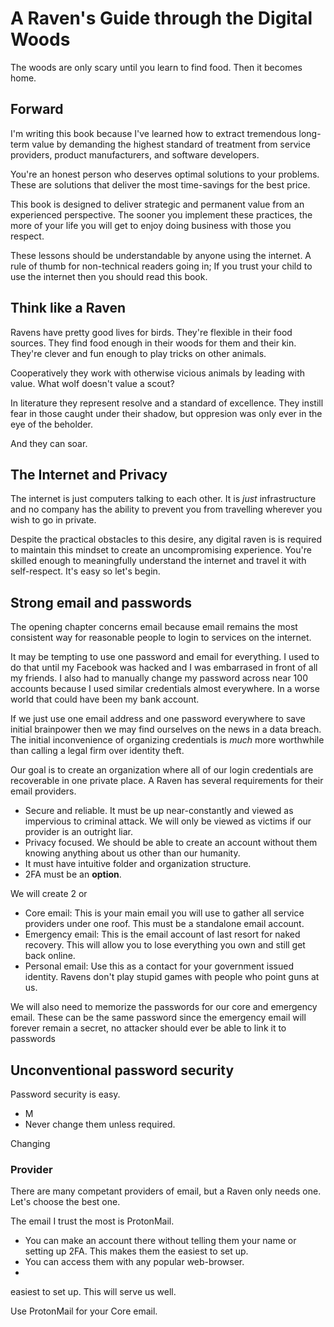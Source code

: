 # A Raven's Guide through the Digital Woods

The woods are only scary until you learn to find food. Then it becomes home.

## Forward
I'm writing this book because I've learned how to extract tremendous
long-term value by demanding the highest standard of treatment from
service providers, product manufacturers, and software developers.

You're an honest person who deserves optimal solutions to your problems.
These are solutions that deliver the most time-savings for the best price.

This book is designed to deliver strategic and permanent value from
an experienced perspective. The sooner you implement these practices,
the more of your life you will get to enjoy doing business with those
you respect.

These lessons should be understandable by anyone using the internet. A
rule of thumb for non-technical readers going in; If you trust your child
to use the internet then you should read this book.

## Think like a Raven
Ravens have pretty good lives for birds. They're flexible in their food
sources. They find food enough in their woods for them and their kin.
They're clever and fun enough to play tricks on other animals.

Cooperatively they work with otherwise vicious animals by leading with
value. What wolf doesn't value a scout?

In literature they represent resolve and a standard of excellence. They
instill fear in those caught under their shadow, but oppresion was only
ever in the eye of the beholder.

And they can soar.

## The Internet and Privacy
The internet is just computers talking to each other. It is *just*
infrastructure and no company has the ability to prevent you from
travelling wherever you wish to go in private.

Despite the practical obstacles to this desire, any digital raven is
is required to maintain this mindset to create an uncompromising experience.
You're skilled enough to meaningfully understand the internet and travel it
with self-respect. It's easy so let's begin.

## Strong email and passwords
The opening chapter concerns email because email remains the most consistent
way for reasonable people to login to services on the internet.

It may be tempting to use one password and email for everything. I used
to do that until my Facebook was hacked and I was embarrased in front of
all my friends. I also had to manually change my password across near
100 accounts because I used similar credentials almost everywhere. In
a worse world that could have been my bank account.

If we just use one email address and one password everywhere to save initial
brainpower then we may find ourselves on the news in a data breach. The
initial inconvenience of organizing credentials is *much* more worthwhile
than calling a legal firm over identity theft.

Our goal is to create an organization where all of our login credentials
are recoverable in one private place. A Raven has several requirements
for their email providers.
- Secure and reliable. It must be up near-constantly and viewed as impervious
  to criminal attack. We will only be viewed as victims if our provider
  is an outright liar.
- Privacy focused. We should be able to create an account without them
  knowing anything about us other than our humanity.
- It must have intuitive folder and organization structure.
- 2FA must be an **option**.

We will create 2 or 
- Core email: This is your main email you will use to gather all service
  providers under one roof. This must be a standalone email account.
- Emergency email: This is the email account of last resort for naked recovery.
  This will allow you to lose everything you own and still get back online.
- Personal email: Use this as a contact for your government issued identity.
  Ravens don't play stupid games with people who point guns at us.

We will also need to memorize the passwords for our core and emergency email.
These can be the same password since the emergency email will forever remain
a secret, no attacker should ever be able to link it to passwords

## Unconventional password security
Password security is easy.
- M
- Never change them unless required.

Changing 

### Provider
There are many competant providers of email, but a Raven only needs one. Let's
choose the best one.

The email I trust the most is ProtonMail.
- You can make an account there without telling them your name or setting up 2FA.
  This makes them the easiest to set up.
- You can access them with any popular web-browser.
- 
  
easiest to set up. This will serve us well.

Use ProtonMail for your Core email. 
